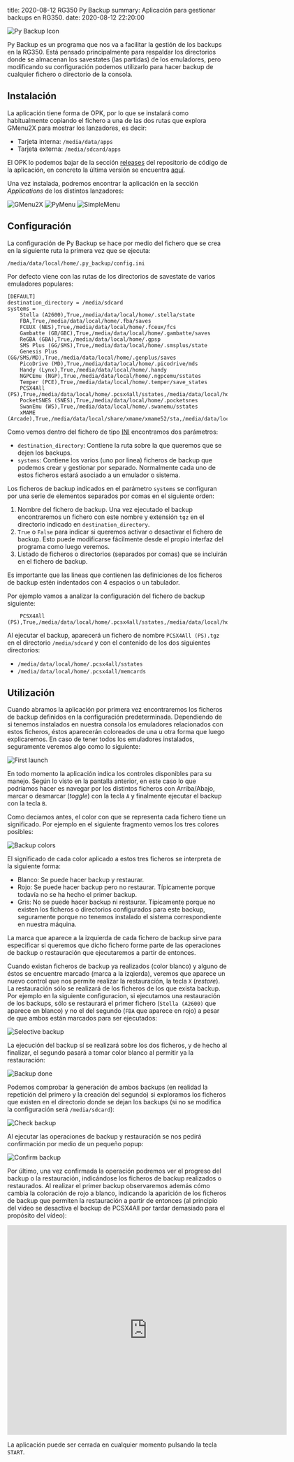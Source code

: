 title: 2020-08-12 RG350 Py Backup
summary: Aplicación para gestionar backups en RG350.
date: 2020-08-12 22:20:00

![Py Backup Icon](/images/posts/rg350_py_backup/logo.png)

Py Backup es un programa que nos va a facilitar la gestión de los backups en la RG350. Está pensado principalmente para respaldar los directorios donde se almacenan los savestates (las partidas) de los emuladores, pero modificando su configuración podemos utilizarlo para hacer backup de cualquier fichero o directorio de la consola.

## Instalación

La aplicación tiene forma de OPK, por lo que se instalará como habitualmente copiando el fichero a una de las dos rutas que explora GMenu2X para mostrar los lanzadores, es decir:

* Tarjeta interna: `/media/data/apps`
* Tarjeta externa: `/media/sdcard/apps`

El OPK lo podemos bajar de la sección [releases](https://github.com/eduardofilo/RG350_py_backup/releases) del repositorio de código de la aplicación, en concreto la última versión se encuentra [aquí](https://github.com/eduardofilo/RG350_py_backup/releases/download/v1.3.1/py_backup_1.3.1.opk).

Una vez instalada, podremos encontrar la aplicación en la sección *Applications* de los distintos lanzadores:

![GMenu2X](/images/posts/rg350_py_backup/gmenu2x.png)
![PyMenu](/images/posts/rg350_py_backup/pymenu.png)
![SimpleMenu](/images/posts/rg350_py_backup/simplemenu.png)

## Configuración

La configuración de Py Backup se hace por medio del fichero que se crea en la siguiente ruta la primera vez que se ejecuta:

```
/media/data/local/home/.py_backup/config.ini
```

Por defecto viene con las rutas de los directorios de savestate de varios emuladores populares:

```
[DEFAULT]
destination_directory = /media/sdcard
systems =
    Stella (A2600),True,/media/data/local/home/.stella/state
    FBA,True,/media/data/local/home/.fba/saves
    FCEUX (NES),True,/media/data/local/home/.fceux/fcs
    Gambatte (GB/GBC),True,/media/data/local/home/.gambatte/saves
    ReGBA (GBA),True,/media/data/local/home/.gpsp
    SMS Plus (GG/SMS),True,/media/data/local/home/.smsplus/state
    Genesis Plus (GG/SMS/MD),True,/media/data/local/home/.genplus/saves
    PicoDrive (MD),True,/media/data/local/home/.picodrive/mds
    Handy (Lynx),True,/media/data/local/home/.handy
    NGPCEmu (NGP),True,/media/data/local/home/.ngpcemu/sstates
    Temper (PCE),True,/media/data/local/home/.temper/save_states
    PCSX4All (PS),True,/media/data/local/home/.pcsx4all/sstates,/media/data/local/home/.pcsx4all/memcards
    PocketSNES (SNES),True,/media/data/local/home/.pocketsnes
    SwanEmu (WS),True,/media/data/local/home/.swanemu/sstates
    xMAME (Arcade),True,/media/data/local/share/xmame/xmame52/sta,/media/data/local/share/xmame/xmame69/sta,/media/data/local/share/xmame/xmame84/sta
```

Como vemos dentro del fichero de tipo [INI](https://es.wikipedia.org/wiki/INI_(extensi%C3%B3n_de_archivo)) encontramos dos parámetros:

* `destination_directory`: Contiene la ruta sobre la que queremos que se dejen los backups.
* `systems`: Contiene los varios (uno por linea) ficheros de backup que podemos crear y gestionar por separado. Normalmente cada uno de estos ficheros estará asociado a un emulador o sistema.

Los ficheros de backup indicados en el parámetro `systems` se configuran por una serie de elementos separados por comas en el siguiente orden:

1. Nombre del fichero de backup. Una vez ejecutado el backup encontraremos un fichero con este nombre y extensión `tgz` en el directorio indicado en `destination_directory`.
2. `True` o `False` para indicar si queremos activar o desactivar el fichero de backup. Esto puede modificarse fácilmente desde el propio interfaz del programa como luego veremos.
3. Listado de ficheros o directorios (separados por comas) que se incluirán en el fichero de backup.

Es importante que las lineas que contienen las definiciones de los ficheros de backup estén indentados con 4 espacios o un tabulador.

Por ejemplo vamos a analizar la configuración del fichero de backup siguiente:

```
    PCSX4All (PS),True,/media/data/local/home/.pcsx4all/sstates,/media/data/local/home/.pcsx4all/memcards
```

Al ejecutar el backup, aparecerá un fichero de nombre `PCSX4All (PS).tgz` en el directorio `/media/sdcard` y con el contenido de los dos siguientes directorios:

* `/media/data/local/home/.pcsx4all/sstates`
* `/media/data/local/home/.pcsx4all/memcards`

## Utilización

Cuando abramos la aplicación por primera vez encontraremos los ficheros de backup definidos en la configuración predeterminada. Dependiendo de si tenemos instalados en nuestra consola los emuladores relacionados con estos ficheros, éstos aparecerán coloreados de una u otra forma que luego explicaremos. En caso de tener todos los emuladores instalados, seguramente veremos algo como lo siguiente:

![First launch](/images/posts/rg350_py_backup/first_launch.png)

En todo momento la aplicación indica los controles disponibles para su manejo. Según lo visto en la pantalla anterior, en este caso lo que podríamos hacer es navegar por los distintos ficheros con Arriba/Abajo, marcar o desmarcar (*toggle*) con la tecla `A` y finalmente ejecutar el backup con la tecla `B`.

Como decíamos antes, el color con que se representa cada fichero tiene un significado. Por ejemplo en el siguiente fragmento vemos los tres colores posibles:

![Backup colors](/images/posts/rg350_py_backup/backup_colors.png)

El significado de cada color aplicado a estos tres ficheros se interpreta de la siguiente forma:

* Blanco: Se puede hacer backup y restaurar.
* Rojo: Se puede hacer backup pero no restaurar. Típicamente porque todavía no se ha hecho el primer backup.
* Gris: No se puede hacer backup ni restaurar. Típicamente porque no existen los ficheros o directorios configurados para este backup, seguramente porque no tenemos instalado el sistema correspondiente en nuestra máquina.

La marca que aparece a la izquierda de cada fichero de backup sirve para especificar si queremos que dicho fichero forme parte de las operaciones de backup o restauración que ejecutaremos a partir de entonces.

Cuando existan ficheros de backup ya realizados (color blanco) y alguno de éstos se encuentre marcado (marca a la izqierda), veremos que aparece un nuevo control que nos permite realizar la restauración, la tecla `X` (*restore*). La restauración sólo se realizará de los ficheros de los que exista backup. Por ejemplo en la siguiente configuracion, si ejecutamos una restauración de los backups, sólo se restaurará el primer fichero (`Stella (A2600)` que aparece en blanco) y no el del segundo (`FBA` que aparece en rojo) a pesar de que ambos están marcados para ser ejecutados:

![Selective backup](/images/posts/rg350_py_backup/selective_backup.png)

La ejecución del backup sí se realizará sobre los dos ficheros, y de hecho al finalizar, el segundo pasará a tomar color blanco al permitir ya la restauración:

![Backup done](/images/posts/rg350_py_backup/backup_done.png)

Podemos comprobar la generación de ambos backups (en realidad la repetición del primero y la creación del segundo) si exploramos los ficheros que existen en el directorio donde se dejan los backups (si no se modifica la configuración será `/media/sdcard`):

![Check backup](/images/posts/rg350_py_backup/check_backup.png)

Al ejecutar las operaciones de backup y restauración se nos pedirá confirmación por medio de un pequeño popup:

![Confirm backup](/images/posts/rg350_py_backup/confirm_backup.png)

Por último, una vez confirmada la operación podremos ver el progreso del backup o la restauración, indicándose los ficheros de backup realizados o restaurados. Al realizar el primer backup observaremos además cómo cambia la coloración de rojo a blanco, indicando la aparición de los ficheros de backup que permiten la restauración a partir de entonces (al principio del video se desactiva el backup de PCSX4All por tardar demasiado para el propósito del vídeo):

<iframe width="640" height="480" src="https://www.youtube.com/embed/pDfXigJ-QiI" frameborder="0" allow="accelerometer; autoplay; encrypted-media; gyroscope; picture-in-picture" allowfullscreen></iframe>

La aplicación puede ser cerrada en cualquier momento pulsando la tecla `START`.
